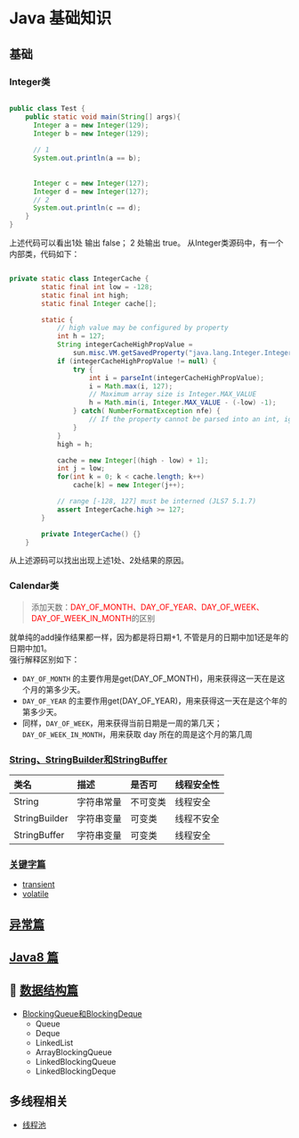 # Java 基础知识

## 基础
### Integer类
```java

public class Test {
    public static void main(String[] args){
      Integer a = new Integer(129);
      Integer b = new Integer(129);
      
      // 1
      System.out.println(a == b);
      
      
      Integer c = new Integer(127);
      Integer d = new Integer(127);
      // 2
      System.out.println(c == d);
    }
}

```

上述代码可以看出1处 输出 false； 2 处输出 true。
从Integer类源码中，有一个内部类，代码如下：
```java

private static class IntegerCache {
        static final int low = -128;
        static final int high;
        static final Integer cache[];

        static {
            // high value may be configured by property
            int h = 127;
            String integerCacheHighPropValue =
                sun.misc.VM.getSavedProperty("java.lang.Integer.IntegerCache.high");
            if (integerCacheHighPropValue != null) {
                try {
                    int i = parseInt(integerCacheHighPropValue);
                    i = Math.max(i, 127);
                    // Maximum array size is Integer.MAX_VALUE
                    h = Math.min(i, Integer.MAX_VALUE - (-low) -1);
                } catch( NumberFormatException nfe) {
                    // If the property cannot be parsed into an int, ignore it.
                }
            }
            high = h;

            cache = new Integer[(high - low) + 1];
            int j = low;
            for(int k = 0; k < cache.length; k++)
                cache[k] = new Integer(j++);

            // range [-128, 127] must be interned (JLS7 5.1.7)
            assert IntegerCache.high >= 127;
        }

        private IntegerCache() {}
    }

```
从上述源码可以找出出现上述1处、2处结果的原因。


### Calendar类
> 添加天数：<font color="red">DAY_OF_MONTH、DAY_OF_YEAR、DAY_OF_WEEK、DAY_OF_WEEK_IN_MONTH</font>的区别

就单纯的add操作结果都一样，因为都是将日期+1, 不管是月的日期中加1还是年的日期中加1。<br/>
强行解释区别如下：<br/>
- `DAY_OF_MONTH` 的主要作用是get(DAY_OF_MONTH)，用来获得这一天在是这个月的第多少天。
- `DAY_OF_YEAR` 的主要作用get(DAY_OF_YEAR)，用来获得这一天在是这个年的第多少天。
- 同样，`DAY_OF_WEEK`，用来获得当前日期是一周的第几天；`DAY_OF_WEEK_IN_MONTH`，用来获取 day 所在的周是这个月的第几周

### [String、StringBuilder和StringBuffer](stringbuilderandstringbuffer.md)
|  类名|  描述|  是否可|  线程安全性|
|:----         |:----    |:----    |:---- |
|String        |字符串常量 | 不可变类  | 线程安全   |
|StringBuilder |字符串变量 | 可变类   |  线程不安全 |
|StringBuffer  |字符串变量 | 可变类   |  线程安全 |

###  [关键字篇](keywords)
- [transient](keywords/transient.md)
- [volatile](keywords/volatile.md)


## [异常篇](exception.md)

## [Java8 篇](java8)

## :house_with_garden: [数据结构篇](datastructure)
- [BlockingQueue和BlockingDeque](datastructure/blockingqueueanddeque.md)
  * Queue
  * Deque
  * LinkedList
  * ArrayBlockingQueue
  * LinkedBlockingQueue
  * LinkedBlockingDeque
  
## 多线程相关
- [线程池](threadpool.md)

